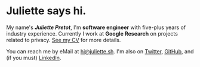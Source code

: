 # Juliette says hi.

My name's **_Juliette Pretot_**, I'm **software engineer** with five-plus years of industry experience. Currently I work at **<span style="color: var(--gblue)">G</span><span style="color: var(--gred)">o</span><span style="color: var(--gyellow)">o</span><span style="color: var(--gblue)">g</span><span style="color: var(--ggreen)">l</span><span style="color: var(--gred)">e</span> Research** on projects related to  privacy. [See my CV](./CV.md) for more details.

You can reach me by eMail at [hi@juliette.sh](mailto:hi@juliette.sh). I'm also on [Twitter](https://twitter.com/juliettepretot), [GitHub](https://github.com/jul-sh), and (if you must) [LinkedIn](https://www.linkedin.com/in/juliette-pretot-2a9530a5/).

